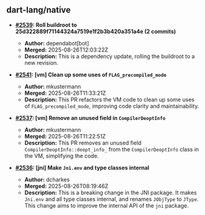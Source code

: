 ## dart-lang/native

- **[#2539](https://github.com/dart-lang/native/pull/2539): Roll buildroot to 25d322889f71144324a7519e1f2b3b420a351a4e (2 commits)**
  - **Author:** dependabot[bot]
  - **Merged:** 2025-08-26T12:03:22Z
  - **Description:** This is a dependency update, rolling the buildroot to a new revision.

- **[#2541](https://github.com/dart-lang/native/pull/2541): [vm] Clean up some uses of `FLAG_precompiled_mode`**
  - **Author:** mkustermann
  - **Merged:** 2025-08-26T11:33:21Z
  - **Description:** This PR refactors the VM code to clean up some uses of `FLAG_precompiled_mode`, improving code clarity and maintainability.

- **[#2537](https://github.com/dart-lang/native/pull/2537): [vm] Remove an unused field in `CompilerDeoptInfo`**
  - **Author:** mkustermann
  - **Merged:** 2025-08-26T11:22:51Z
  - **Description:** This PR removes an unused field `CompilerDeoptInfo::deopt_info_` from the `CompilerDeoptInfo` class in the VM, simplifying the code.

- **[#2536](https://github.com/dart-lang/native/pull/2536): [jni] Make `Jni.env` and type classes internal**
  - **Author:** dcharkes
  - **Merged:** 2025-08-26T08:19:46Z
  - **Description:** This is a breaking change in the JNI package. It makes `Jni.env` and all type classes internal, and renames `JObjType` to `JType`. This change aims to improve the internal API of the `jni` package.
